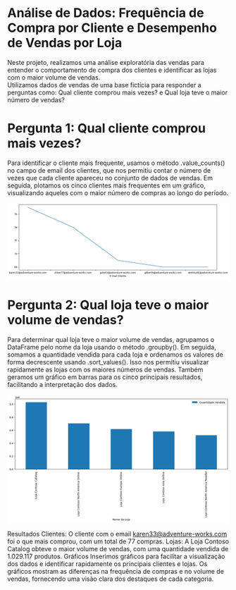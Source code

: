 # Análise de Dados: Frequência de Compra por Cliente e Desempenho de Vendas por Loja

Neste projeto, realizamos uma análise exploratória das vendas para entender o comportamento de compra dos clientes e identificar as lojas com o maior volume de vendas.<br> Utilizamos dados de vendas de uma base fictícia para responder a perguntas como: Qual cliente comprou mais vezes? e Qual loja teve o maior número de vendas?

# Pergunta 1: Qual cliente comprou mais vezes?
Para identificar o cliente mais frequente, usamos o método .value_counts() no campo de email dos clientes, que nos permitiu contar o número de vezes que cada cliente apareceu no conjunto de dados de vendas. Em seguida, plotamos os cinco clientes mais frequentes em um gráfico, visualizando aqueles com o maior número de compras ao longo do período.

![Gráfico de Vendas Mensais](./analise2.png)







# Pergunta 2: Qual loja teve o maior volume de vendas?
Para determinar qual loja teve o maior volume de vendas, agrupamos o DataFrame pelo nome da loja usando o método .groupby(). Em seguida, somamos a quantidade vendida para cada loja e ordenamos os valores de forma decrescente usando .sort_values(). Isso nos permitiu visualizar rapidamente as lojas com os maiores números de vendas. Também geramos um gráfico em barras para os cinco principais resultados, facilitando a interpretação dos dados.



![Gráfico de Vendas Mensais](./analise1.png)




Resultados
Clientes: O cliente com o email karen33@adventure-works.com foi o que mais comprou, com um total de 77 compras.
Lojas: A Loja Contoso Catalog obteve o maior volume de vendas, com uma quantidade vendida de 1.029.117 produtos.
Gráficos
Inserimos gráficos para facilitar a visualização dos dados e identificar rapidamente os principais clientes e lojas. 
Os gráficos mostram as diferenças na frequência de compras e no volume de vendas, fornecendo uma visão clara dos destaques de cada categoria.

